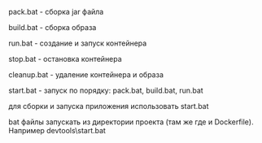 pack.bat - сборка jar файла

build.bat - сборка образа

run.bat - создание и запуск контейнера

stop.bat - остановка контейнера

cleanup.bat - удаление контейнера и образа

start.bat - запуск по порядку: pack.bat, build.bat, run.bat

для сборки и запуска приложения использовать start.bat

bat файлы запускать из директории проекта (там же где и Dockerfile). Например devtools\start.bat
